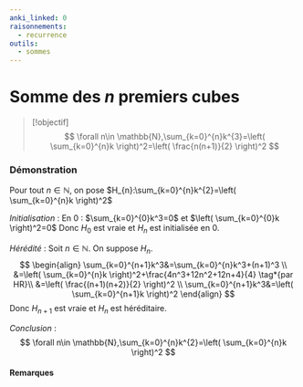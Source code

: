 ```yaml
---
anki_linked: 0
raisonnements:
  - recurrence
outils:
  - sommes
---
```

# Somme des $n$ premiers cubes

> [!objectif]
>$$
> \forall n\in \mathbb{N},\sum_{k=0}^{n}k^{3}=\left( \sum_{k=0}^{n}k \right)^2=\left( \frac{n(n+1)}{2} \right)^2 
> $$
### Démonstration

Pour tout $n\in \mathbb{N}$, on pose $H_{n}:\sum_{k=0}^{n}k^{2}=\left( \sum_{k=0}^{n}k \right)^2$

*Initialisation* :
En $0$ : $\sum_{k=0}^{0}k^3=0$ et $\left( \sum_{k=0}^{0}k \right)^2=0$
Donc $H_{0}$ est vraie et $H_{n}$ est initialisée en $0$.

*Hérédité* :
Soit $n\in \mathbb{N}$. On suppose $H_{n}$.
$$
\begin{align}
\sum_{k=0}^{n+1}k^3&=\sum_{k=0}^{n}k^3+(n+1)^3 \\
&=\left( \sum_{k=0}^{n}k \right)^2+\frac{4n^3+12n^2+12n+4}{4} \tag*{par HR}\\
&=\left( \frac{(n+1)(n+2)}{2} \right)^2 \\
\sum_{k=0}^{n+1}k^3&=\left( \sum_{k=0}^{n+1}k \right)^2
\end{align}
$$
Donc $H_{n+1}$ est vraie et $H_{n}$ est héréditaire.

*Conclusion* :
$$
\forall n\in \mathbb{N},\sum_{k=0}^{n}k^{2}=\left( \sum_{k=0}^{n}k \right)^2
$$

#### Remarques



